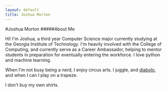 ```yaml
---
layout: default
title: Joshua Morton
---
```


#Joshua Morton
#####About Me


Hi! I'm Joshua, a third year Computer Science major currently studying at the Georgia Institute of Technology. I'm heavily involved with the College of Computing, and currently serve as a Career Ambassador, helping to mentor students in preparation for eventually entering the workforce. I love python and machine learning.

When I'm not busy being a nerd, I enjoy circus arts. I juggle, and [diabolo](https://www.youtube.com/watch?v=GLjUsD_ymWw), and when I can I play on a trapeze.

I don't buy my own shirts.